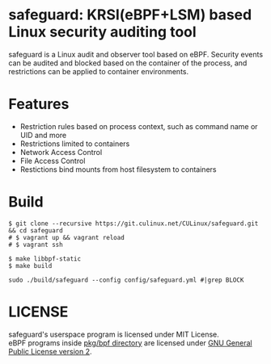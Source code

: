 # safeguard: KRSI(eBPF+LSM) based Linux security auditing tool

safeguard is a Linux audit and observer tool based on eBPF.
Security events can be audited and blocked based on the container of the process, and restrictions can be applied to container environments.

# Features

* Restriction rules based on process context, such as command name or UID and more
* Restrictions limited to containers
* Network Access Control
* File Access Control
* Restictions bind mounts from host filesystem to containers

# Build

```shell
$ git clone --recursive https://git.culinux.net/CULinux/safeguard.git && cd safeguard
# $ vagrant up && vagrant reload
# $ vagrant ssh

$ make libbpf-static
$ make build

sudo ./build/safeguard --config config/safeguard.yml #|grep BLOCK
```



# LICENSE

safeguard's userspace program is licensed under MIT License.  
eBPF programs inside [pkg/bpf directory](pkg/bpf) are licensed under [GNU General Public License version 2](./pkg/bpf/LICENSE.md).  
